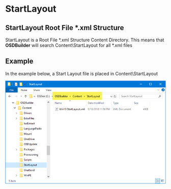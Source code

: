 # StartLayout

## StartLayout Root File \*.xml Structure

StartLayout is a Root File \*.xml Structure Content Directory.  This means that **OSDBuilder** will search Content\StartLayout for all \*.xml files

## Example

In the example below, a Start Layout file is placed in Content\StartLayout

![](../../../../.gitbook/assets/image%20%28115%29.png)




